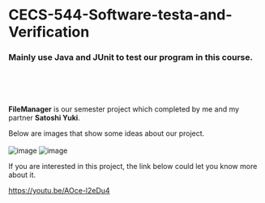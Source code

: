 # CECS-544-Software-testa-and-Verification

### Mainly use ****Java**** and ****JUnit**** to test our program in this course.  <br></br>
<br></br>


****FileManager**** is our semester project which completed by me and my partner ****Satoshi Yuki****.

Below are images that show some ideas about our project. <br></br>
![image](https://user-images.githubusercontent.com/18066827/185766790-73cf075d-ff45-44fd-8431-f9f2910b8406.png)
![image](https://user-images.githubusercontent.com/18066827/185766795-4a5768fa-5827-44a2-8d9a-3cee63a856e4.png)


If you are interested in this project, the link below could let you know more about it.

https://youtu.be/AOce-l2eDu4

